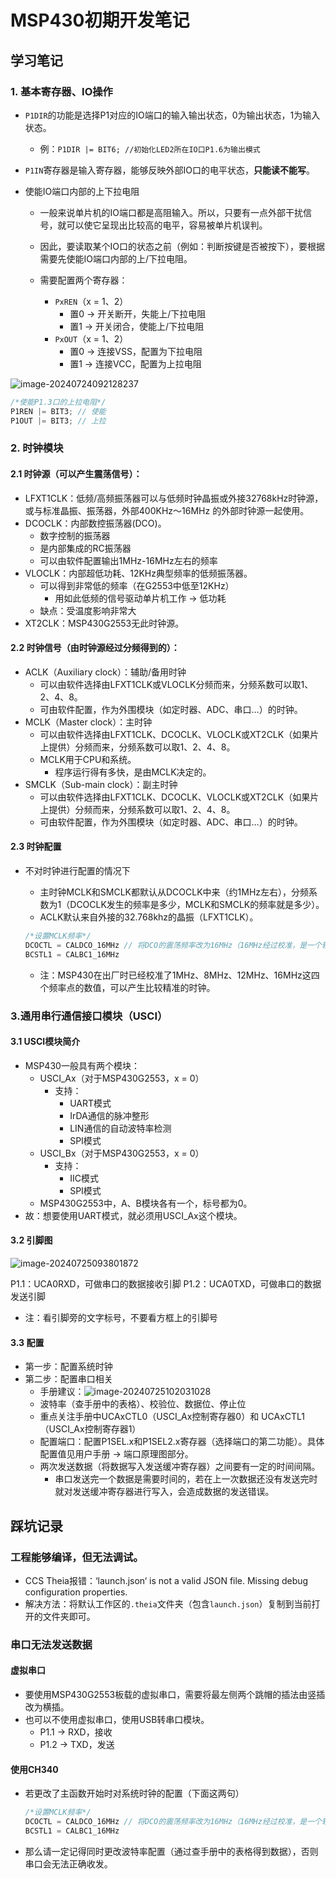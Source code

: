 # MSP430初期开发笔记

## 学习笔记

### 1. 基本寄存器、IO操作

* `P1DIR`的功能是选择P1对应的IO端口的输入输出状态，0为输出状态，1为输入状态。
  
  * 例：`P1DIR |= BIT6; //初始化LED2所在IO口P1.6为输出模式`
  
    
  
* `P1IN`寄存器是输入寄存器，能够反映外部IO口的电平状态，**只能读不能写**。

  

* 使能IO端口内部的上下拉电阻

  * 一般来说单片机的IO端口都是高阻输入。所以，只要有一点外部干扰信号，就可以使它呈现出比较高的电平，容易被单片机误判。

  * 因此，要读取某个IO口的状态之前（例如：判断按键是否被按下），要根据需要先使能IO端口内部的上/下拉电阻。

  * 需要配置两个寄存器：

    * `PxREN`（x = 1、2）
      * 置0 -> 开关断开，失能上/下拉电阻
      * 置1 -> 开关闭合，使能上/下拉电阻
    * `PxOUT`（x = 1、2）
      * 置0 -> 连接VSS，配置为下拉电阻
      * 置1 -> 连接VCC，配置为上拉电阻

![image-20240724092128237](https://raw.githubusercontent.com/undefined-0/image-store/main/PicGo/202507041542922.png)

```c
/*使能P1.3口的上拉电阻*/
P1REN |= BIT3; // 使能
P1OUT |= BIT3; // 上拉
```

### 2. 时钟模块

#### 2.1 时钟源（可以产生震荡信号）：

* LFXT1CLK：低频/高频振荡器可以与低频时钟晶振或外接32768kHz时钟源，或与标准晶振、振荡器，外部400KHz～16MHz 的外部时钟源一起使用。
* DCOCLK：内部数控振荡器(DCO)。
  * 数字控制的振荡器
  * 是内部集成的RC振荡器
  * 可以由软件配置输出1MHz-16MHz左右的频率
* VLOCLK：内部超低功耗、12KHz典型频率的低频振荡器。
  * 可以得到非常低的频率（在G2553中低至12KHz）
    * 用如此低频的信号驱动单片机工作 ->  低功耗
  * 缺点：受温度影响非常大
* XT2CLK：MSP430G2553无此时钟源。

#### 2.2 时钟信号（由时钟源经过分频得到的）：

* ACLK（Auxiliary clock）：辅助/备用时钟
  * 可以由软件选择由LFXT1CLK或VLOCLK分频而来，分频系数可以取1、2、4、8。
  * 可由软件配置，作为外围模块（如定时器、ADC、串口…）的时钟。
* MCLK（Master clock）：主时钟
  * 可以由软件选择由LFXT1CLK、DCOCLK、VLOCLK或XT2CLK（如果片上提供）分频而来，分频系数可以取1、2、4、8。
  * MCLK用于CPU和系统。
    * 程序运行得有多快，是由MCLK决定的。
* SMCLK（Sub-main clock）：副主时钟
  * 可以由软件选择由LFXT1CLK、DCOCLK、VLOCLK或XT2CLK（如果片上提供）分频而来，分频系数可以取1、2、4、8。
  * 可由软件配置，作为外围模块（如定时器、ADC、串口…）的时钟。

#### 2.3 时钟配置

* 不对时钟进行配置的情况下

  * 主时钟MCLK和SMCLK都默认从DCOCLK中来（约1MHz左右），分频系数为1（DCOCLK发生的频率是多少，MCLK和SMCLK的频率就是多少）。
  * ACLK默认来自外接的32.768khz的晶振（LFXT1CLK）。

  ```c
  /*设置MCLK频率*/
  DCOCTL = CALDCO_16MHz // 将DCO的震荡频率改为16MHz（16MHz经过校准，是一个较准确的数值）
  BCSTL1 = CALBC1_16MHz
  ```

  * 注：MSP430在出厂时已经校准了1MHz、8MHz、12MHz、16MHz这四个频率点的数值，可以产生比较精准的时钟。

### 3.通用串行通信接口模块（USCI）

#### 3.1 USCI模块简介

* MSP430一般具有两个模块：
  * USCI_Ax（对于MSP430G2553，x = 0）
    * 支持：
      * UART模式
      * IrDA通信的脉冲整形
      * LIN通信的自动波特率检测
      * SPI模式
  * USCI_Bx（对于MSP430G2553，x = 0）
    * 支持：
      * IIC模式
      * SPI模式
  * MSP430G2553中，A、B模块各有一个，标号都为0。
* 故：想要使用UART模式，就必须用USCI_Ax这个模块。

#### 3.2 引脚图

![image-20240725093801872](https://raw.githubusercontent.com/undefined-0/image-store/main/PicGo/202507041542923.png)

P1.1：UCA0RXD，可做串口的数据接收引脚
P1.2：UCA0TXD，可做串口的数据发送引脚

* 注：看引脚旁的文字标号，不要看方框上的引脚号

#### 3.3 配置

* 第一步：配置系统时钟
* 第二步：配置串口相关
  * 手册建议：![image-20240725102031028](https://raw.githubusercontent.com/undefined-0/image-store/main/PicGo/202507041542924.png)
  * 波特率（查手册中的表格）、校验位、数据位、停止位
  * 重点关注手册中UCAxCTL0（USCI_Ax控制寄存器0）和 UCAxCTL1（USCI_Ax控制寄存器1）
  * 配置端口：配置P1SEL.x和P1SEL2.x寄存器（选择端口的第二功能）。具体配置值见用户手册 -> 端口原理图部分。
  * 两次发送数据（将数据写入发送缓冲寄存器）之间要有一定的时间间隔。
    * 串口发送完一个数据是需要时间的，若在上一次数据还没有发送完时就对发送缓冲寄存器进行写入，会造成数据的发送错误。

## 踩坑记录

### 工程能够编译，但无法调试。

* CCS Theia报错：‘launch.json‘ is not a valid JSON file. Missing debug configuration properties.
* 解决方法：将默认工作区的`.theia`文件夹（包含`launch.json`）复制到当前打开的文件夹即可。

### 串口无法发送数据

#### 虚拟串口

* 要使用MSP430G2553板载的虚拟串口，需要将最左侧两个跳帽的插法由竖插改为横插。
* 也可以不使用虚拟串口，使用USB转串口模块。
  * P1.1 -> RXD，接收
  * P1.2 -> TXD，发送

#### 使用CH340

* 若更改了主函数开始时对系统时钟的配置（下面这两句）

  ```c
  /*设置MCLK频率*/
  DCOCTL = CALDCO_16MHz // 将DCO的震荡频率改为16MHz（16MHz经过校准，是一个较准确的数值）
  BCSTL1 = CALBC1_16MHz
  ```

* 那么请一定记得同时更改波特率配置（通过查手册中的表格得到数据），否则串口会无法正确收发。
